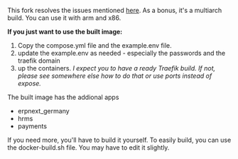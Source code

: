 This fork resolves the issues mentioned [here](https://discuss.frappe.io/t/yet-another-wkhtmltopdf-thread/120309). 
As a bonus, it's a multiarch build. You can use it with arm and x86.

**If you just want to use the built image:** 
1) Copy the compose.yml file and the example.env file. 
2) update the example.env as needed - especially the passwords and the traefik domain
3) up the containers. 
*I expect you to have a ready Traefik build. If not, please see somewhere else how to do that or use ports instead of expose.*

The built image has the addional apps
* erpnext_germany
* hrms
* payments

If you need more, you'll have to build it yourself. 
To easily build, you can use the docker-build.sh file. You may have to edit it slightly. 
